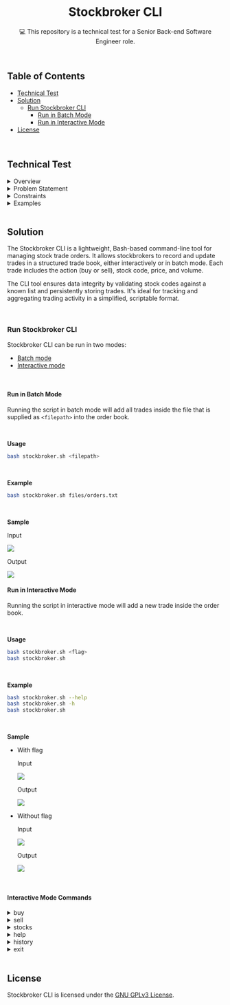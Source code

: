<h1 align="center">Stockbroker CLI</h1>

<p align="center">  
💻 This repository is a technical test for a Senior Back-end Software Engineer role.
</p>

<br />

## Table of Contents

- [Technical Test](#technical-test)
- [Solution](#solution)
    - [Run Stockbroker CLI](#run-stockbroker-cli)
        - [Run in Batch Mode](#run-in-batch-mode)
        - [Run in Interactive Mode](#run-in-interactive-mode)
- [License](#license)

<br />

## Technical Test

<details>
<summary>Overview</summary>

A stockbroker needs to keep track of trade coming from investors and record them to trade books. If there is any existing trade book for any incoming order, then the stockbroker needs to increase or decrease the volume of the order. If there’s no existing trade book, then the stockbroker needs to create one.

A trade book is a record entry, which has the following data:

- Trade action (buy or sell)
- A stock code
- Trade price
- The volume of the trade

</details>

<details>
<summary>Problem Statement</summary>

Create a command-line application to record incoming trade from investors. To record an order via a command line, a user shall issue a command with parameters of action of the trade (it is either buy or sell), the stock code, the price of the trade, and the volume of the trade.

On receiving a trade, the application shall check whether any existing trade book for that stock code with the same trade action and trade price. If there is, then the application will adjust the volume of the trade book of that stock code. The adjustment shall be made depending on the incoming trade action and its volume.

If the application does not find any trade book with the same stock code, trade action, and trade price, then the application will create a new trade book. If the stock code supplied is not valid, it will reject the trade order. A valid stock code means that a stock code can be found in a file `stockcode.csv` file, as explained below.

The application can be executed in two modes. The first mode, called the interactive mode, is when the command line application is invoked without a parameter. When the application is invoked, it will show a character `$` as a prompt waiting for user input. The application will exit if it receives a command `exit` on the prompt.

The second mode is when the application is invoked with 1 parameter. The parameter is a file path location to a text file, where the application shall read and process the text file line by line. Each line contains the trade order separated by a space character.

The application persists the data into files. The application shall read two files, `stockcode.csv` and `orders.csv`. The application shall read the files on start-up. The file `stockcode.csv` contains all the valid stock codes, one stock code per line. The file `orders.csv` contains trade orders, one trade book per line. That means each line has the trade action, stock code, trade price, and trade volume, separated by commas.

<br />

A sample of 2 lines in file `stockcode.csv`:

```
AAPL
GOOGL
```

A sample of 2 lines in file `orders.csv`:

```
buy,AAPL,1000.00,100
sell,AAPL,1000.10,10
```

</details>

<details>
<summary>Constraints</summary>

- Stock code is a 4 letter code.
- Stock code is all upper case.
- A trade price is a number with 2 decimal points, with a minimum of 0.50.
- A trade volume is a number between 1 to 1,000,000.
- The application must be invoked by calling `stockbroker.sh` Linux shell, or `stockbroker.bat` on Windows.

</details>

<details>
<summary>Examples</summary>

Example of invoking the application by supplying a file path to read:

```
>./stockbroker.sh orders.txt
```

Example of executing the application in an interactive mode:

```
>./stockbroker.sh
$
```

Example of a trade that is input via a command line:

```
$ buy AAPL 1000.00 100
Trade book added.
```

Where `buy` is the trade action, `AAPL` is the stock code, `1000.00` is the trade price, and finally, `100` is the volume of the trade.

</details>

<br />

## Solution

The Stockbroker CLI is a lightweight, Bash-based command-line tool for managing stock trade orders. It allows stockbrokers to record and update trades in a structured trade book, either interactively or in batch mode. Each trade includes the action (buy or sell), stock code, price, and volume.

The CLI tool ensures data integrity by validating stock codes against a known list and persistently storing trades. It's ideal for tracking and aggregating trading activity in a simplified, scriptable format.

<br />

### Run Stockbroker CLI

Stockbroker CLI can be run in two modes: 

- [Batch mode](#run-in-batch-mode)
- [Interactive mode](#run-in-interactive-mode)

<br />

#### Run in Batch Mode

Running the script in batch mode will add all trades inside the file that is supplied as `<filepath>` into the order book.

<br />

**Usage**

```bash
bash stockbroker.sh <filepath>
```

<br />

**Example**

```bash
bash stockbroker.sh files/orders.txt
```

<br />

**Sample**

Input

<img src="/screenshots/batch_mode_input.png"/>

<br />

Output

<img src="/screenshots/batch_mode_input.png"/>

<br />

#### Run in Interactive Mode

Running the script in interactive mode will add a new trade inside the order book.

<br />

**Usage**

```bash
bash stockbroker.sh <flag>
bash stockbroker.sh
```

<br />

**Example**

```bash
bash stockbroker.sh --help
bash stockbroker.sh -h
bash stockbroker.sh
```

<br />

**Sample**

- With flag

    Input

    <img src="/screenshots/interactive_mode_input_flag.png"/>

    <br />

    Output

    <img src="/screenshots/interactive_mode_output_flag.png"/>

    <br />

- Without flag

    Input

    <img src="/screenshots/interactive_mode_input_no_flag.png"/>

    <br />

    Output

    <img src="/screenshots/interactive_mode_output_no_flag.png"/>

<br />

#### Interactive Mode Commands

<details>
<summary>buy</summary>

- Description

    Record a new buy order or update volume of existing order.

- Usage

    ```bash
    buy <stock_code> <price> <volume>
    ```

- Example

    ```bash
    buy GOOGL 1000.00 100
    ```

- Sample

    Input

    <img src="/screenshots/interactive_mode_buy_input.png"/>

    <br />

    Output

    <img src="/screenshots/interactive_mode_buy_output.png"/>

    <br />
</details> 

<details>
<summary>sell</summary>

- Description

    Record a new sell order or update volume of existing order.

- Usage

    ```bash
    sell <stock_code> <price> <volume>
    ```

- Example

    ```bash
    sell AAPL 1000.00 100
    ```

- Sample

    Input

    <img src="/screenshots/interactive_mode_sell_input.png"/>

    <br />

    Output

    <img src="/screenshots/interactive_mode_sell_output.png"/>

    <br /> 
</details> 

<details>
<summary>stocks</summary>

- Description

    Show list of available stock codes.

- Usage

    ```bash
    stocks
    ```

- Example

    ```bash
    stocks
    ```

- Sample

    Input

    <img src="/screenshots/interactive_mode_stocks_input.png"/>

    <br />

    Output

    <img src="/screenshots/interactive_mode_stocks_output.png"/>

    <br />
</details>

<details>
<summary>help</summary>

- Description

    Show help message.

- Usage

    ```bash
    help                                   
    ```

- Example

    ```bash
    help
    ```

- Sample

    Input

    <img src="/screenshots/interactive_mode_help_input.png"/>

    <br />

    Output

    <img src="/screenshots/interactive_mode_help_output.png"/>

    <br />
</details>

<details>
<summary>history</summary>

- Description

    Show list of recent trades from order book.

- Usage

    ```bash
    history
    ```

- Example

    ```bash
    history
    ```

- Sample

    Input

    <img src="/screenshots/interactive_mode_history_input.png"/>

    <br />

    Output

    <img src="/screenshots/interactive_mode_history_output.png"/>

    <br />
</details>

<details>
<summary>exit</summary>

- Description

    Exit the program.

- Usage

    ```bash
    exit                                   
    ```

- Example

    ```bash
    exit
    ```

- Sample

    Input

    <img src="/screenshots/interactive_mode_exit_input.png"/>

    <br />

    Output

    <img src="/screenshots/interactive_mode_exit_output.png"/>

    <br />
</details> 

<br />

## License

Stockbroker CLI is licensed under the [GNU GPLv3 License](LICENSE).
